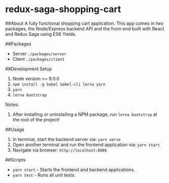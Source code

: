 # redux-saga-shopping-cart

##About
A fully functional shopping cart application. This app comes in two packages, the Node/Express backend API and the 
front-end built with React and Redux Saga using ES6 Yields.

##Packages
- Server `./packages/server`
- Client `./packages/client`

##Development Setup
1. Node version >= 9.0.0
2. `npm install -g babel babel-cli lerna yarn`
3. `yarn`
4. `lerna bootstrap`

Notes: 
1. After installing or uninstalling a NPM package, run `lerna bootstrsp` at the root of the project!

##Usage
1. In terminal, start the backend server via:  `yarn serve`
2. Open another terminal and run the frontend application via: `yarn start`
3. Navigate via browser: `http://localhost:8080`

##Scripts
- `yarn start` - Starts the frontend and backend applications. 
- `yarn test` - Runs all unit tests.
